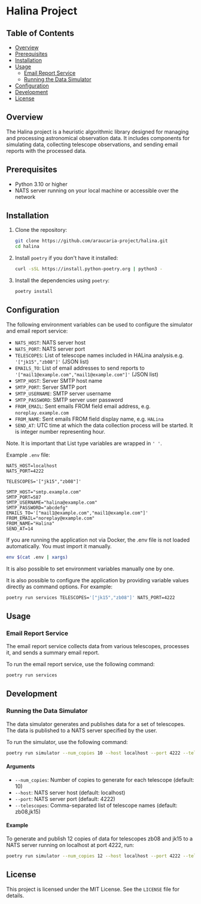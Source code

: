 # Halina Project

## Table of Contents

- [Overview](#overview)
- [Prerequisites](#prerequisites)
- [Installation](#installation)
- [Usage](#usage)
  - [Email Report Service](#email-report-service)
  - [Running the Data Simulator](#running-the-data-simulator)
- [Configuration](#configuration)
- [Development](#development)
- [License](#license)

## Overview

The Halina project is a heuristic algorithmic library designed for managing and processing astronomical observation data. It includes components for simulating data, collecting telescope observations, and sending email reports with the processed data.

## Prerequisites

- Python 3.10 or higher
- NATS server running on your local machine or accessible over the network

## Installation

1. Clone the repository:
    ```bash
    git clone https://github.com/araucaria-project/halina.git
    cd halina 
    ```

2. Install `poetry` if you don't have it installed:
    ```bash
    curl -sSL https://install.python-poetry.org | python3 -
    ```

3. Install the dependencies using `poetry`:
    ```bash
    poetry install
    ```

## Configuration

The following environment variables can be used to configure the simulator and email report service:

- `NATS_HOST`: NATS server host
- `NATS_PORT`: NATS server port
- `TELESCOPES`: List of telescope names included in HALina analysis.e.g. `'["jk15","zb08"]'` (JSON list)
- `EMAILS_TO`: List of email addresses to send reports to `'["mail1@example.com","mail1@example.com"]'` (JSON list)
- `SMTP_HOST`: Server SMTP host name
- `SMTP_PORT`: Server SMTP port
- `SMTP_USERNAME`: SMTP server username 
- `SMTP_PASSWORD`: SMTP server user password  
- `FROM_EMAIL`: Sent emails FROM field email address, e.g. `noreplay.example.com` 
- `FROM_NAME`: Sent emails FROM field display name, e.g. `HALina`
- `SEND_AT`: UTC time at which the data collection process will be started. It is integer number representing hour.

Note. It is important that List type variables are wrapped in `' '`.

Example `.env` file:

```text
NATS_HOST=localhost
NATS_PORT=4222

TELESCOPES='["jk15","zb08"]'

SMTP_HOST="smtp.example.com"
SMTP_PORT=587
SMTP_USERNAME="halina@example.com"
SMTP_PASSWORD="abcdefg"
EMAILS_TO='["mail1@example.com","mail1@example.com"]'
FROM_EMAIL="noreplay@example.com"
FROM_NAME="Halina"
SEND_AT=14
```

If you are running the application not via Docker, the .env file is not loaded automatically. You must import it manually. 
```bash
env $(cat .env | xargs)
```
It is also possible to set environment variables manually one by one.

It is also possible to configure the application by providing variable values directly as command options. For example: 

```bash
poetry run services TELESCOPES='["jk15","zb08"]' NATS_PORT=4222
```

## Usage

### Email Report Service

The email report service collects data from various telescopes, processes it, and sends a summary email report.

To run the email report service, use the following command:

```bash
poetry run services
```

## Development

### Running the Data Simulator

The data simulator generates and publishes data for a set of telescopes. The data is published to a NATS server specified by the user.

To run the simulator, use the following command:

```bash
poetry run simulator --num_copies 10 --host localhost --port 4222 --telescopes zb08,jk15
```

#### Arguments

- `--num_copies`: Number of copies to generate for each telescope (default: 10)
- `--host`: NATS server host (default: localhost)
- `--port`: NATS server port (default: 4222)
- `--telescopes`: Comma-separated list of telescope names (default: zb08,jk15)

#### Example

To generate and publish 12 copies of data for telescopes zb08 and jk15 to a NATS server running on localhost at port 4222, run:

```bash 
poetry run simulator --num_copies 12 --host localhost --port 4222 --telescopes zb08,jk15
```

## License

This project is licensed under the MIT License. See the `LICENSE` file for details.
